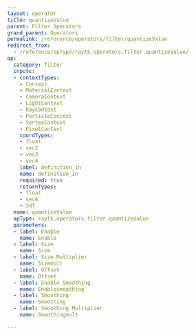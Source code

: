 ```yaml
---
layout: operator
title: quantizeValue
parent: Filter Operators
grand_parent: Operators
permalink: /reference/operators/filter/quantizeValue
redirect_from:
  - /reference/opType/raytk.operators.filter.quantizeValue/
op:
  category: filter
  inputs:
  - contextTypes:
    - Context
    - MaterialContext
    - CameraContext
    - LightContext
    - RayContext
    - ParticleContext
    - VertexContext
    - PixelContext
    coordTypes:
    - float
    - vec2
    - vec3
    - vec4
    label: definition_in
    name: definition_in
    required: true
    returnTypes:
    - float
    - vec4
    - Sdf
  name: quantizeValue
  opType: raytk.operators.filter.quantizeValue
  parameters:
  - label: Enable
    name: Enable
  - label: Size
    name: Size
  - label: Size Multiplier
    name: Sizemult
  - label: Offset
    name: Offset
  - label: Enable Smoothing
    name: Enablesmoothing
  - label: Smoothing
    name: Smoothing
  - label: Smoothing Multiplier
    name: Smoothingmult

---
```

